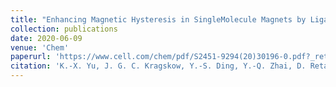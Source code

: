 ```yaml
---
title: "Enhancing Magnetic Hysteresis in SingleMolecule Magnets by Ligand Functionalization"
collection: publications
date: 2020-06-09
venue: 'Chem'
paperurl: 'https://www.cell.com/chem/pdf/S2451-9294(20)30196-0.pdf?_returnURL=https%3A%2F%2Flinkinghub.elsevier.com%2Fretrieve%2Fpii%2FS2451929420301960%3Fshowall%3Dtrue'
citation: 'K.-X. Yu, J. G. C. Kragskow, Y.-S. Ding, Y.-Q. Zhai, D. Reta, N. F. Chilton, Y.-Z. Zheng, Chem, 2020, 6, 1–17.'
---
```

